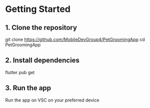 # Getting Started
## 1. Clone the repository
git clone https://github.com/MobileDevGroup4/PetGroomingApp
cd PetGroomingApp

## 2. Install dependencies
flutter pub get

## 3. Run the app
Run the app on VSC on your preferred device
